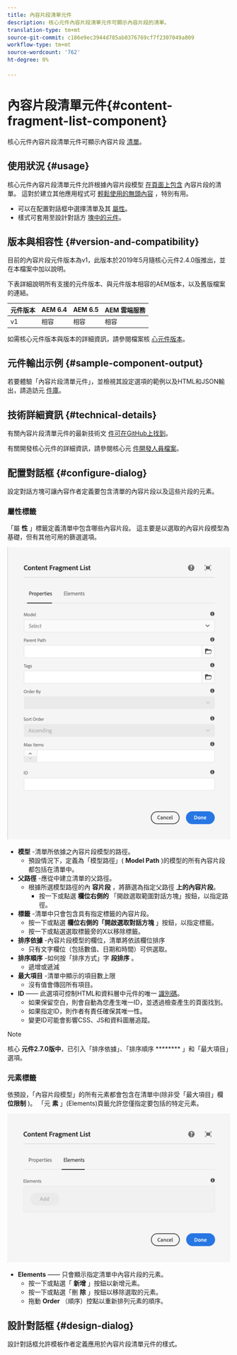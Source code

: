 ```yaml
---
title: 內容片段清單元件
description: 核心元件內容片段清單元件可顯示內容片段的清單。
translation-type: tm+mt
source-git-commit: c186e9ec3944d785ab0376769cf7f2307049a809
workflow-type: tm+mt
source-wordcount: '762'
ht-degree: 0%

---
```



# 內容片段清單元件{#content-fragment-list-component}

核心元件內容片段清單元件可顯示內容片段 [清單](https://docs.adobe.com/content/help/en/experience-manager-cloud-service/assets/content-fragments/content-fragments.html)。

## 使用狀況 {#usage}

核心元件內容片段清單元件允許根據內容片段模型 [在頁面上包含](https://docs.adobe.com/content/help/en/experience-manager-cloud-service/assets/content-fragments/content-fragments.html) 內容片段的清單。 這對於建立其他應用程式可 [輕鬆使用的無頭內容](https://helpx.adobe.com/experience-manager/6-5/sites/developing/user-guide.html?topic=/experience-manager/6-5/sites/developing/morehelp/headless.ug.js) ，特別有用。

* 可以在配置對話框中選擇清單及其 [屬性](#configure-dialog)。
* 樣式可套用至設計對話方 [塊中的元件](#design-dialog)。

## 版本與相容性 {#version-and-compatibility}

目前的內容片段元件版本為v1，此版本於2019年5月隨核心元件2.4.0版推出，並在本檔案中加以說明。

下表詳細說明所有支援的元件版本、與元件版本相容的AEM版本，以及舊版檔案的連結。

| 元件版本 | AEM 6.4 | AEM 6.5 | AEM 雲端服務 |
|--- |--- |---|---|
| v1 | 相容 | 相容 | 相容 |

如需核心元件版本與版本的詳細資訊，請參閱檔案核 [心元件版本](/help/versions.md)。

## 元件輸出示例 {#sample-component-output}

若要體驗「內容片段清單元件」，並檢視其設定選項的範例以及HTML和JSON輸出，請造訪元 [件庫](https://adobe.com/go/aem_cmp_library_cflist)。

## 技術詳細資訊 {#technical-details}

有關內容片段清單元件的最新技術文 [件可在GitHub上找到](https://adobe.com/go/aem_cmp_tech_cflist_v1)。

有關開發核心元件的詳細資訊，請參閱核心元 [件開發人員檔案](/help/developing/overview.md)。

## 配置對話框 {#configure-dialog}

設定對話方塊可讓內容作者定義要包含清單的內容片段以及這些片段的元素。

### 屬性標籤

「屬 **性** 」標籤定義清單中包含哪些內容片段。 這主要是以選取的內容片段模型為基礎，但有其他可用的篩選選項。

![內容片段清單元件的編輯對話框的屬性頁籤](/help/assets/content-fragment-list-properties.png)

* **模型** -清單所依據之內容片段模型的路徑。
   * 預設情況下，定義為「模型路徑」( **Model Path** )的模型的所有內容片段都包括在清單中。
* **父路徑** -應從中建立清單的父路徑。
   * 根據所選模型路徑的內 **容片段** ，將篩選為指定父路徑 **上的內容片段**。
      * 按一下或點選 **欄位右側的** 「開啟選取範圍對話方塊」按鈕，以指定路徑。
* **標籤** -清單中只會包含具有指定標籤的內容片段。
   * 按一下或點選 **欄位右側的「開啟選取對話方塊** 」按鈕，以指定標籤。
   * 按一下或點選選取標籤旁的X以移除標籤。
* **排序依據** -內容片段模型的欄位，清單將依該欄位排序
   * 只有文字欄位（包括數值、日期和時間）可供選取。
* **排序順序** -如何按「排序方式」字 **段排序** 。
   * 遞增或遞減
* **最大項目** -清單中顯示的項目數上限
   * 沒有值會傳回所有項目。
* **ID** —— 此選項可控制HTML和資料層中元件的唯一 [識別碼](/help/developing/data-layer/overview.md)。
   * 如果保留空白，則會自動為您產生唯一ID，並透過檢查產生的頁面找到。
   * 如果指定ID，則作者有責任確保其唯一性。
   * 變更ID可能會影響CSS、JS和資料圖層追蹤。

>[!NOTE]
>核心 **元件2.7.0版中**，已引入「排序依據」、「排序順序 ******** 」和「最大項目」選項。

### 元素標籤

依預設，「內容片段模型」的所有元素都會包含在清單中(除非受「最大項目」欄 **位限制** )。 「元 **素** 」(Elements)頁籤允許您僅指定要包括的特定元素。

![內容片段清單元件編輯對話方塊的「元素」索引標籤](/help/assets/content-fragment-list-elements.png)

* **Elements** —— 只會顯示指定清單中內容片段的元素。
   * 按一下或點選「 **新增** 」按鈕以新增元素。
   * 按一下或點選「刪 **除** 」按鈕以移除選取的元素。
   * 拖動 **Order** （順序）控點以重新排列元素的順序。

## 設計對話框 {#design-dialog}

設計對話框允許模板作者定義應用於內容片段清單元件的樣式。
